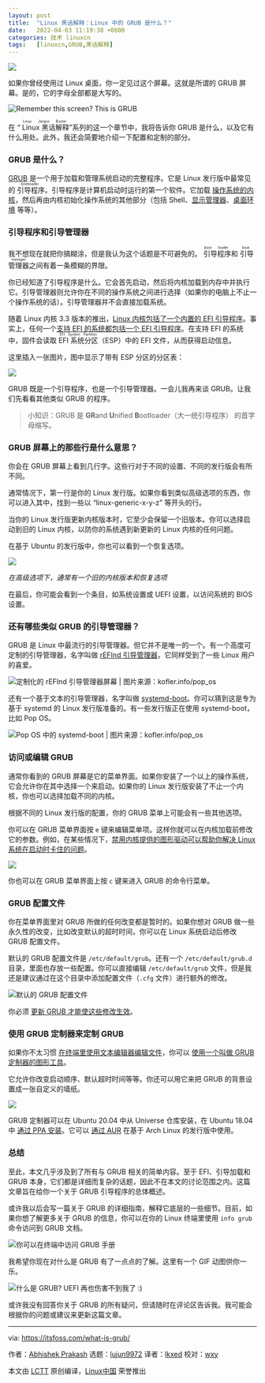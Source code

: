 ```yaml
---
layout: post
title:	"Linux 黑话解释：Linux 中的 GRUB 是什么？"
date:	2022-04-03 11:19:38 +0800 
categories:	技术 linuxcn 
tags:	[linuxcn,GRUB,黑话解释]
---
```



![](/Asserts/Images//attachment/album/202204/03/111835u4rcmcf7qze8pawa.png)


如果你曾经使用过 Linux 桌面，你一定见过这个屏幕。这就是所谓的 GRUB 屏幕。是的，它的字母全部都是大写的。


![Remember this screen? This is GRUB](/Asserts/Images//attachment/album/202204/03/111939d8mdm43ll4n777nk.png)


在 “<ruby> Linux 黑话解释 <rt>  Linux Jargon Buster </rt></ruby>”系列的这一个章节中，我将告诉你 GRUB 是什么，以及它有什么用处。此外，我还会简要地介绍一下配置和定制的部分。


### GRUB 是什么？


[GRUB](https://www.gnu.org/software/grub/) 是一个用于加载和管理系统启动的完整程序。它是 Linux 发行版中最常见的<ruby> 引导程序 <rt>  bootloader </rt></ruby>。引导程序是计算机启动时运行的第一个软件。它加载 [操作系统的内核](https://itsfoss.com/what-is-linux/)，然后再由内核初始化操作系统的其他部分（包括 Shell、[显示管理器](/article-12773-1.html)、[桌面环境](/article-12579-1.html) 等等）。


### 引导程序和引导管理器


我不想现在就把你搞糊涂，但是我认为这个话题是不可避免的。<ruby> 引导程序 <rt>  boot loader </rt></ruby>和<ruby> 引导管理器 <rt>  boot manager </rt></ruby>之间有着一条模糊的界限。


你已经知道了引导程序是什么。它会首先启动，然后将内核加载到内存中并执行它。引导管理器则允许你在不同的操作系统之间进行选择（如果你的电脑上不止一个操作系统的话）。引导管理器并不会直接加载系统。


随着 Linux 内核 3.3 版本的推出，[Linux 内核包括了一个内置的 EFI 引导程序](https://www.rodsbooks.com/efi-bootloaders/efistub.html)。事实上，任何一个[支持 EFI 的系统都包括一个 EFI 引导程序](https://jdebp.eu/FGA/efi-boot-process.html)。在支持 EFI 的系统中，固件会读取 <ruby> EFI 系统分区 <rt>  EFI System Partition </rt></ruby>（ESP）中的 EFI 文件，从而获得启动信息。


这里插入一张图片，图中显示了带有 ESP 分区的分区表：


![](/Asserts/Images//attachment/album/202204/03/111939pzyy0coqn7a9c2yw.png)


GRUB 既是一个引导程序，也是一个引导管理器。一会儿我再来谈 GRUB。让我们先看看其他类似 GRUB 的程序。



> 
> 小知识：GRUB 是 **GR**and **U**nified **B**ootloader（大一统引导程序） 的首字母缩写。
> 
> 
> 


### GRUB 屏幕上的那些行是什么意思？


你会在 GRUB 屏幕上看到几行字。这些行对于不同的设置、不同的发行版会有所不同。


通常情况下，第一行是你的 Linux 发行版。如果你看到类似高级选项的东西，你可以进入其中，找到一些以 “linux-generic-x-y-z” 等开头的行。


当你的 Linux 发行版更新内核版本时，它至少会保留一个旧版本。你可以选择启动到旧的 Linux 内核，以防你的系统遇到新更新的 Linux 内核的任何问题。


在基于 Ubuntu 的发行版中，你也可以看到一个恢复选项。


![](/Asserts/Images//attachment/album/202204/03/111940ymuwn888m80or084.jpg)


*在高级选项下，通常有一个旧的内核版本和恢复选项*


在最后，你可能会看到一个条目，如系统设置或 UEFI 设置，以访问系统的 BIOS 设置。


### 还有哪些类似 GRUB 的引导管理器？


GRUB 是 Linux 中最流行的引导管理器。但它并不是唯一的一个。有一个高度可定制的引导管理器，名字叫做 [rEFInd 引导管理器](https://www.rodsbooks.com/refind/)，它同样受到了一些 Linux 用户的喜爱。


![定制化的 rEFInd 引导管理器屏幕 | 图片来源：kofler.info/pop_os](/Asserts/Images//attachment/album/202204/03/111940cxvqmqma6t3n2yox.png)


还有一个基于文本的引导管理器，名字叫做 [systemd-boot](https://wiki.gentoo.org/wiki/Systemd-boot)。你可以猜到这是专为基于 systemd 的 Linux 发行版准备的。有一些发行版正在使用 systemd-boot，比如 Pop OS。


![Pop OS 中的 systemd-boot | 图片来源：kofler.info/pop_os](/Asserts/Images//attachment/album/202204/03/111940iozaaaeqqdzay3v3.png)


### 访问或编辑 GRUB


通常你看到的 GRUB 屏幕是它的菜单界面。如果你安装了一个以上的操作系统，它会允许你在其中选择一个来启动。如果你的 Linux 发行版安装了不止一个内核，你也可以选择加载不同的内核。


根据不同的 Linux 发行版的配置，你的 GRUB 菜单上可能会有一些其他选项。


你可以在 GRUB 菜单界面按 `e` 键来编辑菜单项。这样你就可以在内核加载前修改它的参数。例如，在某些情况下，[禁用内核提供的图形驱动可以帮助你解决 Linux 系统在启动时卡住的问题](https://itsfoss.com/fix-ubuntu-freezing/)。


![](/Asserts/Images//attachment/album/202204/03/111941vwwiszmd2wyyvulb.jpg)


你也可以在 GRUB 菜单界面上按 `c` 键来进入 GRUB 的命令行菜单。


### GRUB 配置文件


你在菜单界面里对 GRUB 所做的任何改变都是暂时的。如果你想对 GRUB 做一些永久性的改变，比如改变默认的超时时间，你可以在 Linux 系统启动后修改 GRUB 配置文件。


默认的 GRUB 配置文件是 `/etc/default/grub`。还有一个 `/etc/default/grub.d` 目录，里面也存放一些配置。你可以直接编辑 `/etc/default/grub` 文件，但是我还是建议通过在这个目录中添加配置文件（`.cfg` 文件）进行额外的修改。


![默认的 GRUB 配置文件](/Asserts/Images//attachment/album/202204/03/111941mgg5hj88bs4hz5sq.png)


你必须 [更新 GRUB 才能使这些修改生效](https://itsfoss.com/update-grub/)。


### 使用 GRUB 定制器来定制 GRUB


如果你不太习惯 [在终端里使用文本编辑器编辑文件](https://itsfoss.com/command-line-text-editors-linux/)，你可以 [使用一个叫做 GRUB 定制器的图形工具](https://itsfoss.com/grub-customizer-ubuntu/)。


它允许你改变启动顺序、默认超时时间等等。你还可以用它来把 GRUB 的背景设置成一张自定义的墙纸。


![](/Asserts/Images//attachment/album/202204/03/111941axsxxmcdc7l2sxm7.jpg)


GRUB 定制器可以在 Ubuntu 20.04 中从 Universe 仓库安装，在 Ubuntu 18.04 中 [通过 PPA 安装](https://itsfoss.com/ppa-guide/)。它可以 [通过 AUR](https://itsfoss.com/aur-arch-linux/) 在基于 Arch Linux 的发行版中使用。


### 总结


至此，本文几乎涉及到了所有与 GRUB 相关的简单内容。至于 EFI、引导加载和 GRUB 本身，它们都是详细而复杂的话题，因此不在本文的讨论范围之内。这篇文章旨在给你一个关于 GRUB 引导程序的总体概述。


或许我以后会写一篇关于 GRUB 的详细指南，解释它底层的一些细节。目前，如果你想了解更多关于 GRUB 的信息，你可以在你的 Linux 终端里使用 `info grub` 命令访问到 GRUB 文档。


![你可以在终端中访问 GRUB 手册](/Asserts/Images//attachment/album/202204/03/111942c2pwkpaduw2uar79.png)


我希望你现在对什么是 GRUB 有了一点点的了解。这里有一个 GIF 动图供你一乐。


![什么是 GRUB? UEFI 再也伤害不到我了 :)](/Asserts/Images//attachment/album/202204/03/111945ly7nnt5atbaliyy5.gif)


或许我没有回答你关于 GRUB 的所有疑问，但请随时在评论区告诉我。我可能会根据你的问题或建议来更新这篇文章。




---


via: <https://itsfoss.com/what-is-grub/>


作者：[Abhishek Prakash](https://itsfoss.com/author/abhishek/) 选题：[lujun9972](https://github.com/lujun9972) 译者：[lkxed](https://github.com/lkxed) 校对：[wxy](https://github.com/wxy)


本文由 [LCTT](https://github.com/LCTT/TranslateProject) 原创编译，[Linux中国](https://linux.cn/) 荣誉推出
